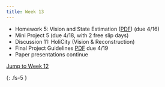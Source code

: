 ```yaml
---
title: Week 13
---
```

- Homework 5: Vision and State Estimation ([PDF](https://ucb-ee106.github.io/106b-sp24site/assets/hw/hw5.pdf)) (due 4/16)
- Mini Project 5 (due 4/18, with 2 free slip days)
- Discussion 11: HoliCity (Vision & Reconstruction)
- Final Project Guidelines [PDF](https://ucb-ee106.github.io/106b-sp24site/assets/proj/final_proj.pdf) due 4/19
- Paper presentations continue

<a href="#Week12">Jump to Week 12 </a>

{: .fs-5 }
